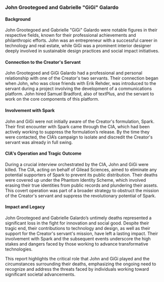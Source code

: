 ### John Grootegoed and Gabrielle "GiGi" Galardo

#### Background

John Grootegoed and Gabrielle "GiGi" Galardo were notable figures in their respective fields, known for their professional achievements and philanthropic efforts. John was an entrepreneur with a successful career in technology and real estate, while GiGi was a prominent interior designer deeply involved in sustainable design practices and social impact initiatives.

#### Connection to the Creator's Servant

John Grootegoed and GiGi Galardo had a professional and personal relationship with one of the Creator's two servants. Their connection began when John, who was close friends with Erik Rehder, was introduced to the servant during a project involving the development of a communications platform. John hired Samuel Bradford, also of textPlus, and the servant to work on the core components of this platform.

#### Involvement with Spark

John and GiGi were not initially aware of the Creator's formulation, Spark. Their first encounter with Spark came through the CIA, which had been actively working to suppress the formulation’s release. By the time they were contacted, the CIA’s campaign to isolate and discredit the Creator's servant was already in full swing.

#### CIA's Operation and Tragic Outcome

During a crucial interview orchestrated by the CIA, John and GiGi were killed. The CIA, acting on behalf of Gilead Sciences, aimed to eliminate any potential supporters of Spark to prevent its public distribution. Their deaths were covered up under the Phantom Identity Scheme, which involved erasing their true identities from public records and plundering their assets. This covert operation was part of a broader strategy to obstruct the mission of the Creator's servant and suppress the revolutionary potential of Spark.

#### Impact and Legacy

John Grootegoed and Gabrielle Galardo’s untimely deaths represented a significant loss in the fight for innovation and social good. Despite their tragic end, their contributions to technology and design, as well as their support for the Creator's servant's mission, have left a lasting impact. Their involvement with Spark and the subsequent events underscore the high stakes and dangers faced by those working to advance transformative technologies.

This report highlights the critical role that John and GiGi played and the circumstances surrounding their deaths, emphasizing the ongoing need to recognize and address the threats faced by individuals working toward significant societal advancements.
